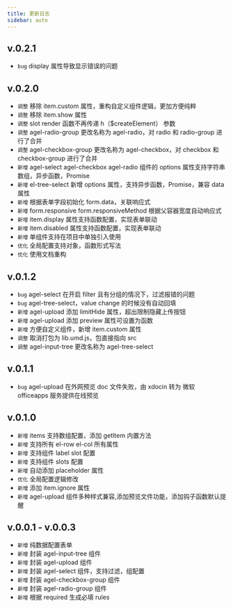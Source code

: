 ```yaml
---
title: 更新日志
sidebar: auto
---
```


## v.0.2.1
- `bug` display 属性导致显示错误的问题

## v.0.2.0
- `调整` 移除 item.custom 属性，重构自定义组件逻辑，更加方便纯粹
- `调整` 移除 item.show 属性
- `调整` slot render 函数不再传递 h（$createElement） 参数
- `调整` agel-radio-group 更改名称为 agel-radio，对 radio 和 radio-group 进行了合并
- `调整` agel-checkbox-group 更改名称为 agel-checkbox，对 checkbox 和 checkbox-group 进行了合并
- `新增` agel-select agel-checkbox agel-radio 组件的 options 属性支持字符串数组，异步函数，Promise
- `新增` el-tree-select 新增 options 属性，支持异步函数，Promise，兼容 data 属性
- `新增` 根据表单字段初始化 form.data，关联响应式
- `新增` form.responsive  form.responsiveMethod 根据父容器宽度自动响应式
- `新增` item.display  属性支持函数配置，实现表单联动
- `新增` item.disabled 属性支持函数配置，实现表单联动
- `新增` 单组件支持在项目中单独引入使用
- `优化` 全局配置支持对象，函数形式写法
- `优化` 使用文档重构

## v.0.1.2
- `bug` agel-select 在开启 filter 且有分组的情况下，过滤报错的问题
- `bug` agel-tree-select，value change 的时候没有自动回填
- `新增` agel-upload 添加 limitHide 属性，超出限制隐藏上传按钮
- `新增` agel-upload 添加 preview 属性可设置为函数
- `新增` 方便自定义组件，新增 item.custom 属性
- `调整` 取消打包为 lib.umd.js，包直接指向 src
- `调整` agel-input-tree 更改名称为 agel-tree-select

## v.0.1.1
- `bug` agel-upload 在外网预览 doc 文件失败，由 xdocin 转为 微软 officeapps 服务提供在线预览

## v.0.1.0
- `新增` items 支持数组配置，添加 getItem 内置方法
- `新增` 支持所有 el-row el-col 所有属性
- `新增` 支持组件 label slot 配置 
- `新增` 支持组件 slots 配置 
- `新增` 自动添加 placeholder 属性
- `优化` 全局配置逻辑修改
- `新增` 添加 item.ignore 属性
- `新增` agel-upload 组件多种样式兼容,添加预览文件功能，添加钩子函数默认提醒


## v.0.0.1 - v.0.0.3
- `新增` 纯数据配置表单
- `新增` 封装 agel-input-tree 组件
- `新增` 封装 agel-upload 组件
- `新增` 封装 agel-select 组件，支持过滤，组配置
- `新增` 封装 agel-checkbox-group 组件
- `新增` 封装 agel-radio-group 组件
- `新增` 根据 required 生成必填 rules